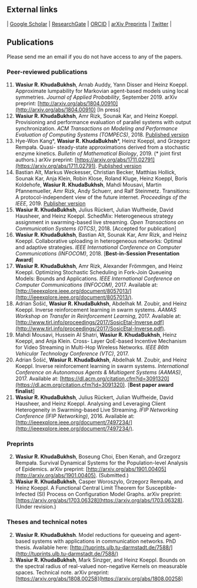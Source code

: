 ## External links
| [Google Scholar](https://scholar.google.de/citations?user=omkLnoEAAAAJ&hl=en) | [ResearchGate](https://www.researchgate.net/profile/Wasiur_R_Khudabukhsh) | [ORCID](https://orcid.org/0000-0003-1803-0470) | [arXiv Preprints](https://arxiv.org/search/?searchtype=author&query=KhudaBukhsh%2C+W+R) | [Twitter](https://twitter.com/wasiur_rahman) |

## Publications

Please send me an email if you do not have access to any of the papers. 

### Peer-reviewed publications
11. **Wasiur R. KhudaBukhsh**, Arnab Auddy, Yann Disser and Heinz Koeppl. Approximate lumpability for Markovian agent-based models using local symmetries. _*Journal of Applied Probability*_, September 2019. arXiv preprint: [http://arxiv.org/abs/1804.00910](http://arxiv.org/abs/1804.00910) [In press]
10. **Wasiur R. KhudaBukhsh**, Amr Rizk, Sounak Kar, and Heinz Koeppl. Provisioning and performance evaluation of parallel systems with output synchronization. *_ACM Transactions on Modeling and Performance Evaluation of Computing Systems (TOMPECS)_*, 2018. [Published version](https://dl.acm.org/citation.cfm?id=3300142)
9. Hye-Won Kang\*, **Wasiur R. KhudaBukhsh**\*, Heinz Koeppl, and Grzegorz Rempała. Quasi- steady-state approximations derived from a stochastic enzyme kinetics. *_Bulletin of Mathematical Biology_*, 2019. (* joint first authors.) arXiv preprint: [https://arxiv.org/abs/1711.02791](https://arxiv.org/abs/1711.02791). [Published version](http://em.rdcu.be/wf/click?upn=lMZy1lernSJ7apc5DgYM8S1vl37BknvB5d7EcOcm0ts-3D_udonmGlUWp3eQk6tIDTz2XK4Gf91dVKTWYA6ly5sYPZHk2-2BMGHZmIKbN0sjctZE-2Bfkced0CjkflVFIPys8cmv0PhEVWo1n6HVlvYjD0fFmudByT9ZxYv41V4bv1G3HzhLq3cQw1CXesYRBUgIBeST9tB5cnIWWtPqWp9i-2FPyKYs3mlrNKx-2F5O13oHiElXkwjtXldVER4aNoyaDprnDOX1x9fGwIdmMuJGsIia1VqfDCVpuomo0Ty3tXC4oHKUJLlMAWYLFbvJ8QXM7cwO-2FcJx6tYPnTFqvNw89WEknhVSps-3D)
8. Bastian Alt, Markus Weckesser, Christian Becker, Matthias Hollick, Sounak Kar, Anja Klein, Robin Klose, Roland Kluge, Heinz Koeppl, Boris Koldehofe, **Wasiur R. KhudaBukhsh**, Mahdi Mousavi, Martin Pfannemueller, Amr Rizk, Andy Schuerr, and Ralf Steinmetz. Transitions: A protocol-independent view of the future internet. *_Proceedings of the IEEE_*, 2019. [Publisher version](https://ieeexplore.ieee.org/document/8651367)
7. **Wasiur R. KhudaBukhsh**, Julius Rückert, Julian Wulfheide, David Hausheer, and Heinz Koeppl. SchedMix: Heterogeneous strategy assignment in swarming-based live streaming. *_Open Transactions on Communication Systems (OTCS)_*, 2018. [Accepted for publication]
6. **Wasiur R. KhudaBukhsh**, Bastian Alt, Sounak Kar, Amr Rizk, and Heinz Koeppl. Collaborative uploading in heterogeneous networks: Optimal and adaptive strategies. *_IEEE International Conference on Computer Communications (INFOCOM)_*, 2018.
[**Best-in-Session Presentation Award**]
5. **Wasiur R. KhudaBukhsh**, Amr Rizk, Alexander Frömmgen, and Heinz Koeppl. Optimizing Stochastic Scheduling in Fork-Join Queueing Models: Bounds and Applications. *_IEEE International Conference on Computer Communications (INFOCOM)_*, 2017. Available at: [http://ieeexplore.ieee.org/document/8057013/](http://ieeexplore.ieee.org/document/8057013/).
4. Adrian Šošić, **Wasiur R. KhudaBukhsh**, Abdelhak M. Zoubir, and Heinz Koeppl. Inverse reinforcement learning in swarm systems. _AAMAS Workshop on Transfer in Reinforcement Learning_, 2017. Available at: [http://www.tirl.info/proceedings/2017/SosicEtal-Inverse.pdf](http://www.tirl.info/proceedings/2017/SosicEtal-Inverse.pdf).
3. Mahdi Mousavi, Hussein Al Shatri, **Wasiur R. KhudaBukhsh**, Heinz Koeppl, and Anja Klein. Cross- Layer QoE-based Incentive Mechanism for Video Streaming in Multi-Hop Wireless Networks. _IEEE 86th Vehicular Technology Conference (VTC)_, 2017.
2. Adrian Šošić, **Wasiur R. KhudaBukhsh**, Abdelhak M. Zoubir, and Heinz Koeppl. Inverse reinforcement learning in swarm systems. *_International Conference on Autonomous Agents & Multiagent Systems (AAMAS)_*, 2017. Available at: [https://dl.acm.org/citation.cfm?id=3091320](https://dl.acm.org/citation.cfm?id=3091320). 
[**Best paper award finalist**]
1. **Wasiur R. KhudaBukhsh**, Julius Rückert, Julian Wulfheide, David Hausheer, and Heinz Koeppl. Analysing and Leveraging Client Heterogeneity in Swarming-based Live Streaming. _IFIP Networking Conference (IFIP Networking)_, 2016. Available at: [http://ieeexplore.ieee.org/document/7497234/](http://ieeexplore.ieee.org/document/7497234/).


### Preprints
2. **Wasiur R. KhudaBukhsh**, Boseung Choi, Eben Kenah, and Grzegorz Rempała. Survival Dynamical Systems for the Population-level Analysis of Epidemics. arXiv preprint: [http://arxiv.org/abs/1901.00405](http://arxiv.org/abs/1901.00405). (Submitted.)
1. **Wasiur R. KhudaBukhsh**, Casper Woroszylo, Grzegorz Rempała, and Heinz Koeppl. A Functional Central Limit Theorem for Susceptible-Infected (SI) Process on Configuration Model Graphs. arXiv preprint: [https://arxiv.org/abs/1703.06328](https://arxiv.org/abs/1703.06328). (Under revision.)


### Theses and technical notes
2. **Wasiur R. KhudaBukhsh**. Model reductions for queueing and agent-based systems with applications in communication networks. PhD thesis. Available here: [http://tuprints.ulb.tu-darmstadt.de/7588/](http://tuprints.ulb.tu-darmstadt.de/7588/)
1. **Wasiur R. KhudaBukhsh**, Mark Sinzger, and Heinz Koeppl. Bounds on the spectral radius of real-valued non-negative Kernels on
 measurable spaces. Technical note. arXiv preprint: [https://arxiv.org/abs/1808.00258](https://arxiv.org/abs/1808.00258)
